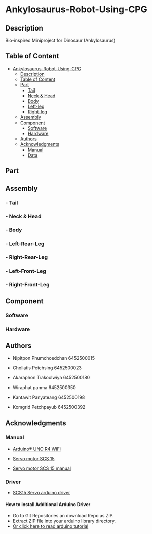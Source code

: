 # Ankylosaurus-Robot-Using-CPG

## Description

Bio-inspired Miniproject for Dinosaur (Ankylosaurus)

## Table of Content
- [Ankylosaurus-Robot-Using-CPG](#ankylosaurus-robot-using-cpg)
  - [Description](#description)
  - [Table of Content](#table-of-content)
  - [Part](#part)
    - [Tail](#tail)
    - [Neck & Head](#neck--head)
    - [Body](#body)
    - [Left-leg](#left-leg)
    - [Right-leg](#right-leg)
  - [Assembly](#assembly)
  - [Component](#component)
    - [Software](#software)
    - [Hardware](#hardware)
  - [Authors](#authors)
  - [Acknowledgments](#acknowledgments)
    - [Manual](#manual)
    - [Data](#data)

## Part

## Assembly

### - Tail

### - Neck & Head

### - Body

### - Left-Rear-Leg

### - Right-Rear-Leg

### - Left-Front-Leg

### - Right-Front-Leg

## Component

### Software

### Hardware

## Authors

* Nipitpon Phumchoedchan 6452500015

* Chollatis Petchsing 6452500023

* Akaraphon Trakoolwiya 6452500180

* Wiraphat panma 6452500350

* Kantawit Panyateang 6452500198

* Komgrid Petchpayub 6452500392

## Acknowledgments
### Manual

* [Arduino® UNO R4 WiFi](https://docs.arduino.cc/resources/datasheets/ABX00087-datasheet.pdf)

* [Servo motor SCS 15](https://www.feetechrc.com/Data/feetechrc/upload/file/20201127/start%20%20tutorial201015.pdf)

* [Servo motor SCS 15 manual](https://grobotronics.com/images/companies/1/datasheets/SCS15&SCS115%20Manual.pdf?1516269264467)

### Driver

* [SCS15 Servo arduino driver](https://github.com/IS2511/SCServo.git)
#### How to install Additional Arduino Driver

* Go to Git Repositories an download Repo as ZIP.
* Extract ZIP file into your arduino library directory.
* [Or click here to read arduino tutorial](https://docs.arduino.cc/software/ide-v1/tutorials/installing-libraries/)

